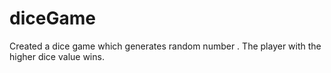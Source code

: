 # diceGame
Created a dice game which generates random number . The player with the higher dice value wins.
